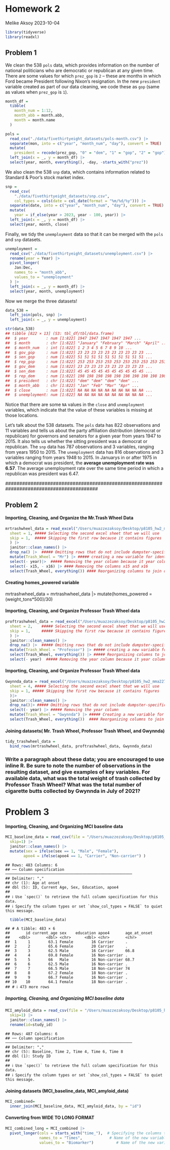 Homework 2
================
Melike Aksoy
2023-10-04

``` r
library(tidyverse)
library(readxl)
```

## Problem 1

We clean the 538 `pols` data, which provides information on the number
of national politicians who are democratic or republican at any given
time. There are some values for which `prez_gop` is `2` – these are
months in which Ford became President following Nixon’s resignation. In
the new `president` variable created as part of our data cleaning, we
code these as `gop` (same as values when `prez_gop` is `1`).

``` r
month_df = 
  tibble(
    month_num = 1:12,
    month_abb = month.abb,
    month = month.name
  )

pols = 
  read_csv("./data/fivethirtyeight_datasets/pols-month.csv") |>
  separate(mon, into = c("year", "month_num", "day"), convert = TRUE) |>
  mutate(
    president = recode(prez_gop, "0" = "dem", "1" = "gop", "2" = "gop")) |>
  left_join(x = _, y = month_df) |> 
  select(year, month, everything(), -day, -starts_with("prez")) 
```

We also clean the 538 `snp` data, which contains information related to
Standard & Poor’s stock market index.

``` r
snp = 
  read_csv(
    "./data/fivethirtyeight_datasets/snp.csv",
    col_types = cols(date = col_date(format = "%m/%d/%y"))) |>
  separate(date, into = c("year", "month_num", "day"), convert = TRUE) |>
  mutate(
    year = if_else(year > 2023, year - 100, year)) |> 
  left_join(x = _, y = month_df) |> 
  select(year, month, close) 
```

Finally, we tidy the `unemployment` data so that it can be merged with
the `pols` and `snp` datasets.

``` r
unemployment = 
  read_csv("./data/fivethirtyeight_datasets/unemployment.csv") |>
  rename(year = Year) |>
  pivot_longer(
    Jan:Dec, 
    names_to = "month_abb",
    values_to = "unemployment"
  ) |> 
  left_join(x = _, y = month_df) |> 
  select(year, month, unemployment)
```

Now we merge the three datasets!

``` r
data_538 = 
  left_join(pols, snp) |>
  left_join(x = _, y = unemployment)

str(data_538)
## tibble [822 × 13] (S3: tbl_df/tbl/data.frame)
##  $ year        : num [1:822] 1947 1947 1947 1947 1947 ...
##  $ month       : chr [1:822] "January" "February" "March" "April" ...
##  $ month_num   : int [1:822] 1 2 3 4 5 6 7 8 9 10 ...
##  $ gov_gop     : num [1:822] 23 23 23 23 23 23 23 23 23 23 ...
##  $ sen_gop     : num [1:822] 51 51 51 51 51 51 51 51 51 51 ...
##  $ rep_gop     : num [1:822] 253 253 253 253 253 253 253 253 253 253 ...
##  $ gov_dem     : num [1:822] 23 23 23 23 23 23 23 23 23 23 ...
##  $ sen_dem     : num [1:822] 45 45 45 45 45 45 45 45 45 45 ...
##  $ rep_dem     : num [1:822] 198 198 198 198 198 198 198 198 198 198 ...
##  $ president   : chr [1:822] "dem" "dem" "dem" "dem" ...
##  $ month_abb   : chr [1:822] "Jan" "Feb" "Mar" "Apr" ...
##  $ close       : num [1:822] NA NA NA NA NA NA NA NA NA NA ...
##  $ unemployment: num [1:822] NA NA NA NA NA NA NA NA NA NA ...
```

Notice that there are some `NA` values in the `close` and `unemployment`
variables, which indicate that the value of these variables is missing
at those locations.

Let’s talk about the 538 datasets. The `pols` data has 822 observations
and 11 variables and tells us about the party affiliation distribution
(democrat or republican) for governors and senators for a given year
from years 1947 to 2015. It also tells us whether the sitting president
was a democrat or republican. The `snp` data has 787 observations and 3
variables, ranging from years 1950 to 2015. The `unemployment` data has
816 observations and 3 variables ranging from years 1948 to 2015. In
Januarys in or after 1975 in which a democrat was president, the
**average unemployment rate was 6.57**. The average unemployment rate
over the same time period in which a republican was president was 6.47.

######################################################################################### 

## Problem 2

#### Importing, Cleaning, and Organize the Mr.Trash Wheel Data

``` r
mrtrashwheel_data = read_excel("/Users/muazzezaksoy/Desktop/p8105_hw2_mma2277/data/202309 Trash Wheel Collection Data.xlsx", 
  sheet = 1, ##### Selecting the second excel sheet that we will use 
  skip = 1,  ##### Skipping the first row because it contains figures
  ) |>
  janitor::clean_names() |>
  drop_na() |>  ##### Omitting rows that do not include dumpster-specific data using drop_na                  function
  mutate(Trash_Wheel = "Mr") |> ##### creating a new variable for identification
  select(- year)|>  ##### Removing the year column because it year column include non-data    
  select(- x15, - x16) |> #### Removing the columns x15 and x16
  select(Trash_Wheel, everything()) #### Reorganizing columns to join datasets later                                            (putting  identifier variable as first column)
```

#### Creating homes_powered variable

mrtrashwheel_data = mrtrashwheel_data \|\> mutate(homes_powered =
(weight_tons\*500)/30)

#### Importing, Cleaning, and Organize Professor Trash Wheel data

``` r
proftrashwheel_data = read_excel("/Users/muazzezaksoy/Desktop/p8105_hw2_mma2277/data/202309 Trash Wheel Collection Data.xlsx", 
  sheet = 2,    ##### Selecting the second excel sheet that we will use 
  skip = 1,     ##### Skipping the first row because it contains figures
  ) |>
  janitor::clean_names() |>
  drop_na() |>  ##### Omitting rows that do not include dumpster-specific data using drop_na                  function
  mutate(Trash_Wheel = "Professor") |> ##### creating a new variable for identification
  select(Trash_Wheel, everything()) |> ##### Reorganizing columns to join datasets later
  select(- year)  ##### Removing the year column because it year column include non-data                         entries(columns with notes)
```

#### Importing, Cleaning, and Organize Professor Trash Wheel data

``` r
Gwynnda_data = read_excel("/Users/muazzezaksoy/Desktop/p8105_hw2_mma2277/data/202309 Trash Wheel Collection Data.xlsx", 
  sheet = 4, ##### Selecting the second excel sheet that we will use 
  skip = 1, ##### Skipping the first row because it contains figures
  )|>
  janitor::clean_names() |>
  drop_na()|> ##### Omitting rows that do not include dumpster-specific data using drop_na                  function  
  select(- year) |> ##### Removing the year column
  mutate(Trash_Wheel = "Gwynnda") |> ##### Creating a new variable for identification
  select(Trash_Wheel, everything())  #### Reorganizing columns to join datasets later
```

#### Joining datasets( Mr. Trash Wheel, Professor Trash Wheel, and Gwynnda)

``` r
tidy_trashwheel_data = 
  bind_rows(mrtrashwheel_data, proftrashwheel_data, Gwynnda_data)
```

### Write a paragraph about these data; you are encouraged to use inline R. Be sure to note the number of observations in the resulting dataset, and give examples of key variables. For available data, what was the total weight of trash collected by Professor Trash Wheel? What was the total number of cigarette butts collected by Gwynnda in July of 2021?

# Problem 3

#### Importing, Cleaning, and Organizing MCI baseline data

``` r
MCI_baseline_data = read_csv(file = "/Users/muazzezaksoy/Desktop/p8105_hw2_mma2277/data/data_mci/MCI_baseline.csv",
  skip=1) |>
  janitor::clean_names() |>
  mutate(sex = ifelse(sex == 1, "Male", "Female"),
        apoe4 = ifelse(apoe4 == 1, "Carrier", "Non-carrier") ) 
```

    ## Rows: 483 Columns: 6
    ## ── Column specification ────────────────────────────────────────────────────────
    ## Delimiter: ","
    ## chr (1): Age at onset
    ## dbl (5): ID, Current Age, Sex, Education, apoe4
    ## 
    ## ℹ Use `spec()` to retrieve the full column specification for this data.
    ## ℹ Specify the column types or set `show_col_types = FALSE` to quiet this message.

``` r
  tibble(MCI_baseline_data)
```

    ## # A tibble: 483 × 6
    ##       id current_age sex    education apoe4       age_at_onset
    ##    <dbl>       <dbl> <chr>      <dbl> <chr>       <chr>       
    ##  1     1        63.1 Female        16 Carrier     .           
    ##  2     2        65.6 Female        20 Carrier     .           
    ##  3     3        62.5 Male          16 Carrier     66.8        
    ##  4     4        69.8 Female        16 Non-carrier .           
    ##  5     5        66   Male          16 Non-carrier 68.7        
    ##  6     6        62.5 Male          16 Non-carrier .           
    ##  7     7        66.5 Male          18 Non-carrier 74          
    ##  8     8        67.2 Female        18 Non-carrier .           
    ##  9     9        66.7 Female        16 Non-carrier .           
    ## 10    10        64.1 Female        18 Non-carrier .           
    ## # ℹ 473 more rows

##### Importing, Cleaning, and Organizing MCI baseline data

``` r
MCI_amyloid_data = read_csv(file = "/Users/muazzezaksoy/Desktop/p8105_hw2_mma2277/data/data_mci/MCI_amyloid.csv",
  skip=1) |>
  janitor::clean_names() |>
  rename(id=study_id)
```

    ## Rows: 487 Columns: 6
    ## ── Column specification ────────────────────────────────────────────────────────
    ## Delimiter: ","
    ## chr (5): Baseline, Time 2, Time 4, Time 6, Time 8
    ## dbl (1): Study ID
    ## 
    ## ℹ Use `spec()` to retrieve the full column specification for this data.
    ## ℹ Specify the column types or set `show_col_types = FALSE` to quiet this message.

#### Joining datasets (MCI_baseline_data, MCI_amyloid_data)

``` r
MCI_combined= 
  inner_join(MCI_baseline_data, MCI_amyloid_data, by = "id")
```

#### Converting from WIDE TO LONG FORMAT

``` r
MCI_combined_long = MCI_combined |> 
  pivot_longer(cols = starts_with("time_"),  # Specifying the columns to pivot
               names_to = "Times",            # Name of the new variable for column names
               values_to = "Biomarker")          # Name of the new variable for biomarker
```
